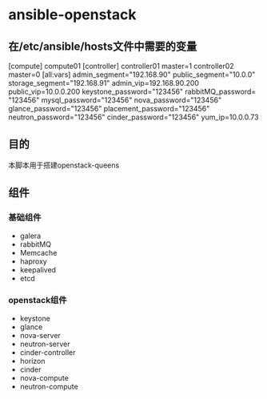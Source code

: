 # ansible-openstack
## 在/etc/ansible/hosts文件中需要的变量
[compute]
compute01
[controller]
controller01 master=1
controller02 master=0
[all:vars]
admin_segment="192.168.90"
public_segment="10.0.0"
storage_segment="192.168.91"
admin_vip=192.168.90.200
public_vip=10.0.0.200
keystone_password="123456"
rabbitMQ_password= "123456"
mysql_password="123456"
nova_password="123456"
glance_password="123456"
placement_password="123456"
neutron_password="123456"
cinder_password="123456"
yum_ip=10.0.0.73
## 目的
本脚本用于搭建openstack-queens
## 组件
### 基础组件
- galera
- rabbitMQ
- Memcache
- haproxy
- keepalived
- etcd
### openstack组件
- keystone
- glance
- nova-server
- neutron-server
- cinder-controller
- horizon
- cinder
- nova-compute
- neutron-compute

